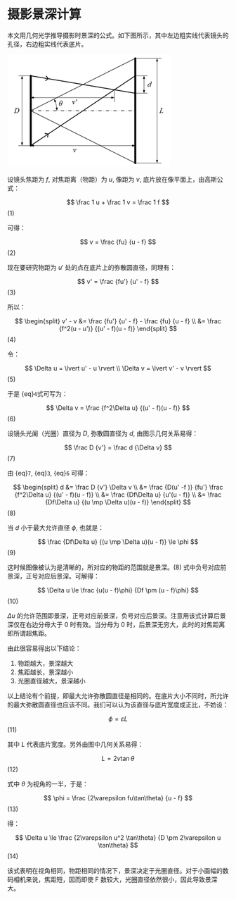 # 摄影景深计算

本文用几何光学推导摄影时景深的公式。如下图所示，其中左边粗实线代表镜头的孔径，右边粗实线代表底片。

![photography.png](/_images/physics/photography.png)

设镜头焦距为 $f$, 对焦距离（物距）为 $u$, 像距为 $v$, 底片放在像平面上，由高斯公式：

$$
\frac 1 u + \frac 1 v = \frac 1 f
$$ (1)

可得：

$$
v = \frac {fu} {u - f}
$$ (2)

现在要研究物距为 $u'$ 处的点在底片上的弥散圆直径，同理有：

$$
v' = \frac {fu'} {u' - f}
$$ (3)

所以：

$$
\begin{split}
v' - v  &= \frac {fu'} {u' - f} - \frac {fu} {u - f} \\
        &= \frac {f^2(u - u')} {(u' - f)(u - f)}
\end{split}
$$ (4)

令：

$$
\Delta u = \lvert u' - u \rvert \\
\Delta v = \lvert v' - v \rvert
$$ (5)

于是 {eq}`4`式可写为：

$$
\Delta v = \frac {f^2\Delta u} {(u' - f)(u - f)}
$$ (6)

设镜头光阑（光圈）直径为 $D$, 弥散圆直径为 $d$, 由图示几何关系易得：

$$
\frac D {v'} = \frac d {\Delta v}
$$ (7)

由 {eq}`7`, {eq}`3`, {eq}`6` 可得：

$$
\begin{split}
d &= \frac D {v'} \Delta v \\
  &= \frac {D(u' -f )} {fu'} \frac {f^2\Delta u} {(u' - f)(u - f)} \\
  &= \frac {Df\Delta u} {u'(u - f)} \\
  &= \frac {Df\Delta u} {(u \mp \Delta u)(u - f)}
\end{split}
$$ (8)

当 $d$ 小于最大允许直径 $\phi$, 也就是：

$$
\frac {Df\Delta u} {(u \mp \Delta u)(u - f)} \le \phi
$$ (9)

这时候图像被认为是清晰的，所对应的物距的范围就是景深。(8) 式中负号对应前景深，正号对应后景深。可解得：

$$
\Delta u \le \frac {u(u - f)\phi} {Df \pm (u - f)\phi}
$$ (10)

$\Delta u$ 的允许范围即景深，正号对应前景深，负号对应后景深。注意用该式计算后景深仅在右边分母大于 $0$ 时有效。当分母为 $0$ 时，后景深无穷大，此时的对焦距离即所谓超焦距。

由此很容易得出以下结论：

1. 物距越大，景深越大
2. 焦距越长，景深越小
3. 光圈直径越大，景深越小

以上结论有个前提，即最大允许弥散圆直径是相同的。在底片大小不同时，所允许的最大弥散圆直径也应该不同。我们可以认为该直径与底片宽度成正比，不妨设：

$$
\phi = \varepsilon L
$$ (11)

其中 $L$ 代表底片宽度。另外由图中几何关系易得：

$$
L = 2v\tan\theta
$$ (12)

式中 $\theta$ 为视角的一半，于是：

$$
\phi = \frac {2\varepsilon fu\tan\theta} {u - f}
$$ (13)

得：

$$
\Delta u \le \frac {2\varepsilon u^2 \tan\theta} {D \pm 2\varepsilon u \tan\theta}
$$ (14)

该式表明在视角相同，物距相同的情况下，景深决定于光圈直径。对于小画幅的数码相机来说，焦距短，因而即使 F 数较大，光圈直径依然很小，因此导致景深大。
